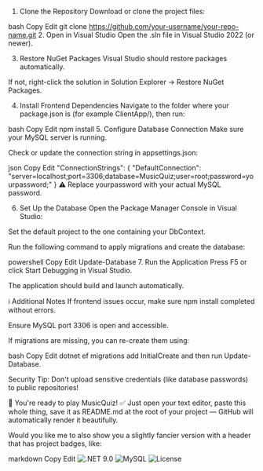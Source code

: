 1. Clone the Repository
Download or clone the project files:

bash
Copy
Edit
git clone https://github.com/your-username/your-repo-name.git
2. Open in Visual Studio
Open the .sln file in Visual Studio 2022 (or newer).

3. Restore NuGet Packages
Visual Studio should restore packages automatically.

If not, right-click the solution in Solution Explorer → Restore NuGet Packages.

4. Install Frontend Dependencies
Navigate to the folder where your package.json is (for example ClientApp/), then run:

bash
Copy
Edit
npm install
5. Configure Database Connection
Make sure your MySQL server is running.

Check or update the connection string in appsettings.json:

json
Copy
Edit
"ConnectionStrings": {
  "DefaultConnection": "server=localhost;port=3306;database=MusicQuiz;user=root;password=yourpassword;"
}
⚠️ Replace yourpassword with your actual MySQL password.

6. Set Up the Database
Open the Package Manager Console in Visual Studio:

Set the default project to the one containing your DbContext.

Run the following command to apply migrations and create the database:

powershell
Copy
Edit
Update-Database
7. Run the Application
Press F5 or click Start Debugging in Visual Studio.

The application should build and launch automatically.

ℹ️ Additional Notes
If frontend issues occur, make sure npm install completed without errors.

Ensure MySQL port 3306 is open and accessible.

If migrations are missing, you can re-create them using:

bash
Copy
Edit
dotnet ef migrations add InitialCreate
and then run Update-Database.

Security Tip: Don't upload sensitive credentials (like database passwords) to public repositories!

🚀 You're ready to play MusicQuiz!
✅
Just open your text editor, paste this whole thing, save it as README.md at the root of your project — GitHub will automatically render it beautifully.

Would you like me to also show you a slightly fancier version with a header that has project badges, like:

markdown
Copy
Edit
![.NET 9.0](https://img.shields.io/badge/.NET-9.0-blueviolet)
![MySQL](https://img.shields.io/badge/Database-MySQL-blue)
![License](https://img.shields.io/badge/License-MIT-green)

